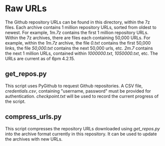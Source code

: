 # Raw URLs

The Github repository URLs can be found in this directory, within the 7z files. Each archive contains 1 million repository URLs, sorted from oldest to newest. For example, _1m.7z_ contains the first 1 million repository URLs. Within the 7z archives, there are files each containing 50,000 URLs. For example, within the _1m.7z_ archive, the file _0.txt_ contains the first 50,000 links, the file _50,000.txt_ contains the next 50,000 urls, etc. _2m.7_ contains the next 1 million URLs, contained within _1000000.txt_, _1050000.txt_, etc. The URLs are current as of 6pm 4.2.15.

## get_repos.py

This script uses PyGithub to request Github repositories. A CSV file, _credentials.csv_, containing "username, password" must be provided for authentication. _checkpoint.txt_ will be used to record the current progress of the script.

## compress_urls.py

This script compresses the repository URLs downloaded using _get_repos.py_ into the archive format currently in this repository. It can be used to update the archives with new URLs.

